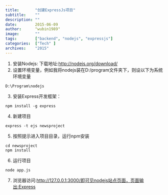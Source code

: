 ```yaml
---
title:       "创建ExpressJs项目"
subtitle:    ""
description: ""
date:        2015-06-09
author:      "wubin1989"
image:       ""
tags:        ["backend", "nodejs", "expressjs"]
categories:  ["Tech" ]
archives:    "2015"
---
```


1. 安装Nodejs: 下载地址:http://nodejs.org/download/    
2. 设置环境变量，例如我将nodejs装在D:/program文件夹下，则设以下为系统环境变量    
```
D:\Program\nodejs 
``` 
3. 安装Express开发框架：     
```
npm install -g express 
``` 
4. 新建项目  
```
express -t ejs newsproject  
```
5. 按照提示进入项目目录，运行npm安装  
```
cd newsproject  
npm install 
``` 
6. 运行项目    
```
node app.js  
```
7. 浏览器访问:http://127.0.0.1:3000/即可见nodejs站点页面，页面输出:Express
